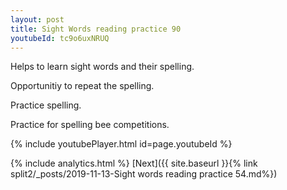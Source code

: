 ```yaml
---
layout: post
title: Sight Words reading practice 90
youtubeId: tc9o6uxNRUQ
---
```

 
 
Helps to learn sight words and their spelling.

Opportunitiy to repeat the spelling. 

Practice spelling. 
 
Practice for spelling bee competitions. 
 
{% include youtubePlayer.html id=page.youtubeId %}
 
 
{% include analytics.html %} 
[Next]({{ site.baseurl }}{% link  split2/_posts/2019-11-13-Sight words reading practice 54.md%})
 
